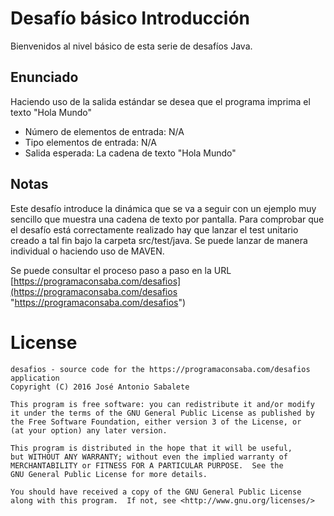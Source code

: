 # Desafío básico Introducción
Bienvenidos al nivel básico de esta serie de desafíos Java.

## Enunciado
Haciendo uso de la salida estándar se desea que el programa imprima el texto "Hola Mundo"

*   Número de elementos de entrada: N/A
*   Tipo elementos de entrada: N/A
*   Salida esperada: La cadena de texto "Hola Mundo"

## Notas
Este desafío introduce la dinámica que se va a seguir con un ejemplo muy sencillo que muestra una cadena de texto por pantalla.
Para comprobar que el desafío está correctamente realizado hay que lanzar el test unitario creado a tal fin bajo la carpeta src/test/java. Se puede lanzar de manera individual o haciendo uso de MAVEN.

Se puede consultar el proceso paso a paso en la URL [https://programaconsaba.com/desafios](https://programaconsaba.com/desafios "https://programaconsaba.com/desafios")   

# License
    desafios - source code for the https://programaconsaba.com/desafios application
    Copyright (C) 2016 José Antonio Sabalete

    This program is free software: you can redistribute it and/or modify
    it under the terms of the GNU General Public License as published by
    the Free Software Foundation, either version 3 of the License, or
    (at your option) any later version.

    This program is distributed in the hope that it will be useful,
    but WITHOUT ANY WARRANTY; without even the implied warranty of
    MERCHANTABILITY or FITNESS FOR A PARTICULAR PURPOSE.  See the
    GNU General Public License for more details.

    You should have received a copy of the GNU General Public License
    along with this program.  If not, see <http://www.gnu.org/licenses/>
